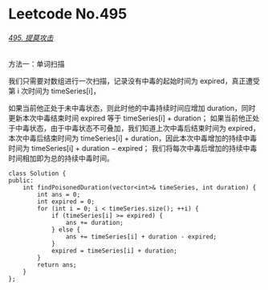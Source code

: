 # Leetcode No.495

###### [495. 提莫攻击](https://leetcode-cn.com/problems/teemo-attacking/)

方法一：单词扫描

我们只需要对数组进行一次扫描，记录没有中毒的起始时间为 expired，真正遭受第 i 次时间为 timeSeries[i]，

如果当前他正处于未中毒状态，则此时他的中毒持续时间应增加 duration，同时更新本次中毒结束时间 expired 等于 timeSeries[i] + duration；
如果当前他正处于中毒状态，由于中毒状态不可叠加，我们知道上次中毒后结束时间为 expired，本次中毒后结束时间为 timeSeries[i] + duration，因此本次中毒增加的持续中毒时间为 timeSeries[i] + duration − expired；
我们将每次中毒后增加的持续中毒时间相加即为总的持续中毒时间。

```
class Solution {
public:
    int findPoisonedDuration(vector<int>& timeSeries, int duration) {
        int ans = 0;
        int expired = 0;
        for (int i = 0; i < timeSeries.size(); ++i) {
            if (timeSeries[i] >= expired) {
                ans += duration;
            } else {
                ans += timeSeries[i] + duration - expired;
            }
            expired = timeSeries[i] + duration;
        }
        return ans;
    }
};
```

